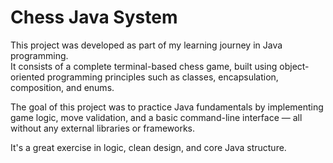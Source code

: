 # Chess Java System

This project was developed as part of my learning journey in Java programming.  
It consists of a complete terminal-based chess game, built using object-oriented programming principles such as classes, encapsulation, composition, and enums.

The goal of this project was to practice Java fundamentals by implementing game logic, move validation, and a basic command-line interface — all without any external libraries or frameworks.

It's a great exercise in logic, clean design, and core Java structure.

